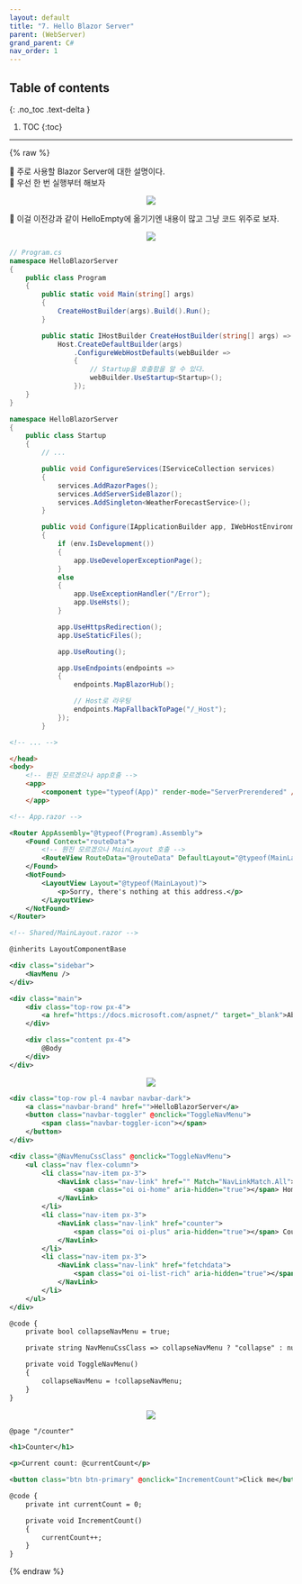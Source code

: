 ```yaml
---
layout: default
title: "7. Hello Blazor Server"
parent: (WebServer)
grand_parent: C#
nav_order: 1
---
```


## Table of contents
{: .no_toc .text-delta }

1. TOC
{:toc}

---

{% raw %}

👑 주로 사용할 Blazor Server에 대한 설명이다.<br>
👑 우선 한 번 실행부터 해보자

<p align="center">
  <img src="https://taehyungs-programming-blog.github.io/blog/assets/images/csharp/webserver/web-7-1.png"/>
</p>

👑 이걸 이전강과 같이 HelloEmpty에 옮기기엔 내용이 많고 그냥 코드 위주로 보자.<br>

<p align="center">
  <img src="https://taehyungs-programming-blog.github.io/blog/assets/images/csharp/webserver/web-7-2.png"/>
</p>

```csharp
// Program.cs
namespace HelloBlazorServer
{
    public class Program
    {
        public static void Main(string[] args)
        {
            CreateHostBuilder(args).Build().Run();
        }

        public static IHostBuilder CreateHostBuilder(string[] args) =>
            Host.CreateDefaultBuilder(args)
                .ConfigureWebHostDefaults(webBuilder =>
                {
                    // Startup을 호출함을 알 수 있다.
                    webBuilder.UseStartup<Startup>();
                });
    }
}
```

```csharp
namespace HelloBlazorServer
{
    public class Startup
    {
        // ...

        public void ConfigureServices(IServiceCollection services)
        {
            services.AddRazorPages();
            services.AddServerSideBlazor();
            services.AddSingleton<WeatherForecastService>();
        }

        public void Configure(IApplicationBuilder app, IWebHostEnvironment env)
        {
            if (env.IsDevelopment())
            {
                app.UseDeveloperExceptionPage();
            }
            else
            {
                app.UseExceptionHandler("/Error");
                app.UseHsts();
            }

            app.UseHttpsRedirection();
            app.UseStaticFiles();

            app.UseRouting();

            app.UseEndpoints(endpoints =>
            {
                endpoints.MapBlazorHub();

                // Host로 라우팅
                endpoints.MapFallbackToPage("/_Host");
            });
        }
```

```html
<!-- ... -->

</head>
<body>
    <!-- 뭔진 모르겠으나 app호출 -->
    <app>
        <component type="typeof(App)" render-mode="ServerPrerendered" />
    </app>
```

```xml
<!-- App.razor -->

<Router AppAssembly="@typeof(Program).Assembly">
    <Found Context="routeData">
        <!-- 뭔진 모르겠으나 MainLayout 호출 -->
        <RouteView RouteData="@routeData" DefaultLayout="@typeof(MainLayout)" />
    </Found>
    <NotFound>
        <LayoutView Layout="@typeof(MainLayout)">
            <p>Sorry, there's nothing at this address.</p>
        </LayoutView>
    </NotFound>
</Router>
```

```xml
<!-- Shared/MainLayout.razor -->

@inherits LayoutComponentBase

<div class="sidebar">
    <NavMenu />
</div>

<div class="main">
    <div class="top-row px-4">
        <a href="https://docs.microsoft.com/aspnet/" target="_blank">About</a>
    </div>

    <div class="content px-4">
        @Body
    </div>
</div>
```

<p align="center">
  <img src="https://taehyungs-programming-blog.github.io/blog/assets/images/csharp/webserver/web-7-3.png"/>
</p>

```xml
<div class="top-row pl-4 navbar navbar-dark">
    <a class="navbar-brand" href="">HelloBlazorServer</a>
    <button class="navbar-toggler" @onclick="ToggleNavMenu">
        <span class="navbar-toggler-icon"></span>
    </button>
</div>

<div class="@NavMenuCssClass" @onclick="ToggleNavMenu">
    <ul class="nav flex-column">
        <li class="nav-item px-3">
            <NavLink class="nav-link" href="" Match="NavLinkMatch.All">
                <span class="oi oi-home" aria-hidden="true"></span> Home
            </NavLink>
        </li>
        <li class="nav-item px-3">
            <NavLink class="nav-link" href="counter">
                <span class="oi oi-plus" aria-hidden="true"></span> Counter
            </NavLink>
        </li>
        <li class="nav-item px-3">
            <NavLink class="nav-link" href="fetchdata">
                <span class="oi oi-list-rich" aria-hidden="true"></span> Fetch data
            </NavLink>
        </li>
    </ul>
</div>

@code {
    private bool collapseNavMenu = true;

    private string NavMenuCssClass => collapseNavMenu ? "collapse" : null;

    private void ToggleNavMenu()
    {
        collapseNavMenu = !collapseNavMenu;
    }
}
```

<p align="center">
  <img src="https://taehyungs-programming-blog.github.io/blog/assets/images/csharp/webserver/web-7-4.png"/>
</p>

```xml
@page "/counter"

<h1>Counter</h1>

<p>Current count: @currentCount</p>

<button class="btn btn-primary" @onclick="IncrementCount">Click me</button>

@code {
    private int currentCount = 0;

    private void IncrementCount()
    {
        currentCount++;
    }
}
```

{% endraw %}